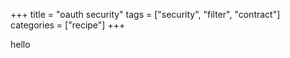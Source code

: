 +++
title = "oauth security"
tags = ["security", "filter", "contract"]
categories = ["recipe"]
+++

hello
